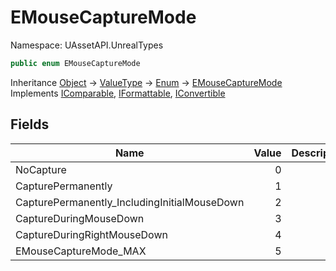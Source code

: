 # EMouseCaptureMode

Namespace: UAssetAPI.UnrealTypes

```csharp
public enum EMouseCaptureMode
```

Inheritance [Object](https://docs.microsoft.com/en-us/dotnet/api/system.object) → [ValueType](https://docs.microsoft.com/en-us/dotnet/api/system.valuetype) → [Enum](https://docs.microsoft.com/en-us/dotnet/api/system.enum) → [EMouseCaptureMode](./uassetapi.unrealtypes.emousecapturemode.md)<br>
Implements [IComparable](https://docs.microsoft.com/en-us/dotnet/api/system.icomparable), [IFormattable](https://docs.microsoft.com/en-us/dotnet/api/system.iformattable), [IConvertible](https://docs.microsoft.com/en-us/dotnet/api/system.iconvertible)

## Fields

| Name | Value | Description |
| --- | --: | --- |
| NoCapture | 0 |  |
| CapturePermanently | 1 |  |
| CapturePermanently_IncludingInitialMouseDown | 2 |  |
| CaptureDuringMouseDown | 3 |  |
| CaptureDuringRightMouseDown | 4 |  |
| EMouseCaptureMode_MAX | 5 |  |
